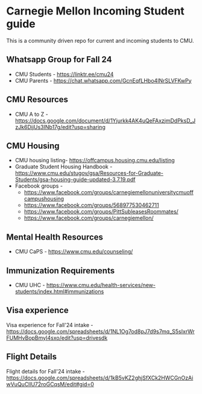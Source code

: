 # Carnegie Mellon Incoming Student guide
This is a community driven repo for current and incoming students to CMU. 

## Whatsapp Group for Fall 24
* CMU Students - https://linktr.ee/cmu24
* CMU Parents - https://chat.whatsapp.com/GcnEqfLHbo4INrSLVFKwPy

## CMU Resources 
* CMU A to Z - https://docs.google.com/document/d/1Yjurkk4AK4uQeFAxzjmDdPksD_JzJk6DijUs3INb17g/edit?usp=sharing

## CMU Housing 
* CMU housing listing- https://offcampus.housing.cmu.edu/listing
* Graduate Student Housing Handbook - https://www.cmu.edu/stugov/gsa/Resources-for-Graduate-Students/gsa-housing-guide-updated-3.7.19.pdf
* Facebook groups - 
  - https://www.facebook.com/groups/carnegiemellonuniversitycmuoffcampushousing
  - https://www.facebook.com/groups/568977530462711
  - https://www.facebook.com/groups/PittSubleasesRoommates/
  - https://www.facebook.com/groups/carnegiemellon/    

## Mental Health Resources
* CMU CaPS - https://www.cmu.edu/counseling/

## Immunization Requirements
* CMU UHC - https://www.cmu.edu/health-services/new-students/index.html#immunizations 

## Visa experience

Visa experience for Fall'24 intake - https://docs.google.com/spreadsheets/d/1NL1Og7od8pJ7d9s7mq_S5sIxrWrFUMHvBopBmyI4sxo/edit?usp=drivesdk

## Flight Details

Flight details for Fall'24 intake - https://docs.google.com/spreadsheets/d/1kB5vKZ2ghjSfXCk2HWCGnOzAiwVuQuCllU72roGCqsM/edit#gid=0
